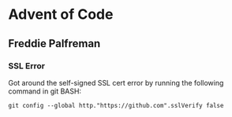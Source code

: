 # Advent of Code

## Freddie Palfreman

### SSL Error
Got around the self-signed SSL cert error by running the following command in git BASH:

`git config --global http."https://github.com".sslVerify false`